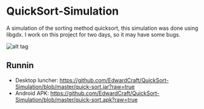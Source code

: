 # QuickSort-Simulation

A simulation of the sorting method quicksort, this simulation was done using libgdx. I work on this project for two days,
so it may have some bugs. 

![alt tag](https://cloud.githubusercontent.com/assets/9208418/23979611/f2ad4ce4-09fa-11e7-8df0-708dd41cee43.jpg)

## Runnin
+ Desktop luncher: https://github.com/EdwardCraft/QuickSort-Simulation/blob/master/quick-sort.jar?raw=true
+ Android APK: https://github.com/EdwardCraft/QuickSort-Simulation/blob/master/quick-sort.apk?raw=true
